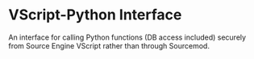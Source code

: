 # VScript-Python Interface
An interface for calling Python functions (DB access included) securely from Source Engine VScript rather than through Sourcemod. 
